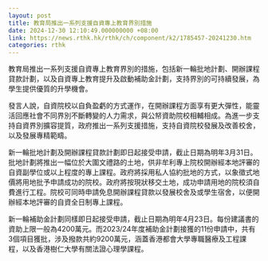 ```yaml
---
layout: post
title: 教育局推出一系列支援自資專上教育界別措施
date: 2024-12-30 12:10:49.000000000 +08:00
link: https://news.rthk.hk/rthk/ch/component/k2/1785457-20241230.htm
categories: rthk
---
```


教育局推出一系列支援自資專上教育界別的措施，包括新一輪批地計劃、開辦課程貸款計劃，以及自資專上教育提升及啟動補助金計劃，支持界別的可持續發展，為學生提供優質的升學機會。

發言人說，自資院校以自負盈虧的方式運作，在開辦課程方面享有更大彈性，能靈活回應社會不同界別不斷轉變的人力需求，與公帑資助院校相輔相成。為進一步支持自資界別擴容提質，政府推出一系列支援措施，支持自資院校發展及改善校舍，以及發展專精範疇。

新一輪批地計劃及開辦課程貸款計劃即日起接受申請，截止日期為明年3月31日。批地計劃將推出一幅位於大圍文禮路的土地，供非牟利專上院校開辦經本地評審的自資副學位或以上程度的專上課程。政府將採用私人協約批地的方式，以象徵式地價將用地批予申請成功的院校。政府將按現狀移交土地，成功申請用地的院校須自費進行工程。院校可同時申請免息開辦課程貸款以發展校舍及或學生宿舍，以便開辦經本地評審的自資全日制專上課程。

新一輪補助金計劃同樣即日起接受申請，截止日期為明年4月23日。每份建議書的資助上限一般為4200萬元。而2023/24年度補助金計劃接獲的11份申請中，共有3個項目獲批，涉及撥款共約9200萬元，涵蓋香港都會大學專職醫療及工程課程，以及香港樹仁大學有關法證心理學課程。
